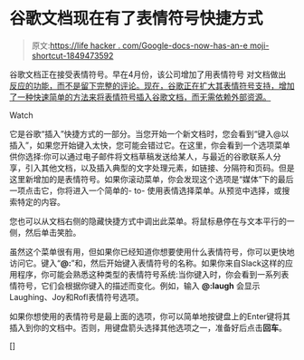 # 谷歌文档现在有了表情符号快捷方式

> 原文:[https://life hacker . com/Google-docs-now-has-an-e moji-shortcut-1849473592](https://lifehacker.com/google-docs-now-has-an-emoji-shortcut-1849473592)

谷歌文档正在接受表情符号。早在4月份，该公司增加了用表情符号 对文档做出 [反应的功能，而不是留下完整的评论。现在，谷歌正在扩大其表情符号支持，增加了一种快速简单的方法来将表情符号插入谷歌文档，而无需依赖外部资源。](https://www.theverge.com/2022/4/6/23012839/google-docs-emoji-reactions)

Watch

它是谷歌“插入”快捷方式的一部分。当您开始一个新文档时，您会看到“键入@以插入”，如果您开始键入太快，您可能会错过它。在这里，你会看到一个选项菜单供你选择:你可以通过电子邮件将文档草稿发送给某人，与最近的谷歌联系人分享，引入其他文档，以及插入典型的文字处理元素，如链接、分隔符和页码。但是这里新增加的是表情符号。如果你滚动菜单，你会发现这个选项是“媒体”下的最后一项点击它，你将进入一个简单的- to- 使用表情选择菜单。从预览中选择，或搜索特定的内容。

您也可以从文档右侧的隐藏快捷方式中调出此菜单。将鼠标悬停在与文本平行的一侧，然后单击笑脸。

虽然这个菜单很有用，但如果你已经知道你想要使用什么表情符号，你可以更快地访问它。键入“**@:**”和，然后开始键入表情符号的名称。如果你来自Slack这样的应用程序，你可能会熟悉这种类型的表情符号系统:当你键入时，你会看到一系列表情符号，它们会根据你键入的描述而变化。例如，输入 **@:laugh** 会显示Laughing、Joy和Rofl表情符号选项。

如果你想使用的表情符号是最上面的选项，你可以简单地按键盘上的Enter键将其插入到你的文档中。否则，用键盘箭头选择其他选项之一，准备好后点击**回车**。

[]